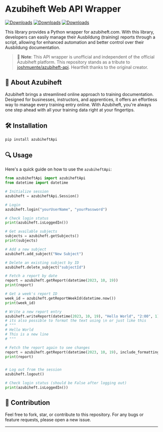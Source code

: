 # Azubiheft Web API Wrapper

[![Downloads](https://static.pepy.tech/badge/azubiheftapi)](https://pepy.tech/project/azubiheftapi)
[![Downloads](https://static.pepy.tech/badge/azubiheftapi/month)](https://pepy.tech/project/azubiheftapi)
[![Downloads](https://static.pepy.tech/badge/azubiheftapi/week)](https://pepy.tech/project/azubiheftapi)

This library provides a Python wrapper for azubiheft.com. With this library, developers can easily manage their Ausbildung (training) reports through a script, allowing for enhanced automation and better control over their Ausbildung documentation.

> 🚀 **Note**: This API wrapper is unofficial and independent of the official Azubiheft platform. This repository stands as a tribute to [joshmuente/azubiheft-api](https://github.com/joshmuente/azubiheft-api). Heartfelt thanks to the original creator.

## 📖 About Azubiheft

Azubiheft brings a streamlined online approach to training documentation. Designed for businesses, instructors, and apprentices, it offers an effortless way to manage every training entry online. With Azubiheft, you're always one step ahead with all your training data right at your fingertips.

## 🛠 Installation

```bash
pip install azubiheftApi
```

## 🔍 Usage

Here's a quick guide on how to use the `azubiheftApi`:

```python
from azubiheftApi import azubiheftApi
from datetime import datetime

# Initialize session
azubiheft = azubiheftApi.Session()

# Login
azubiheft.login("yourUserName", "yourPassword")

# Check login status
print(azubiheft.isLoggedIn())

# Get available subjects
subjects = azubiheft.getSubjects()
print(subjects)

# Add a new subject
azubiheft.add_subject("New Subject")

# Delete an existing subject by ID
azubiheft.delete_subject("subjectId")

# Fetch a report by date
report = azubiheft.getReport(datetime(2023, 10, 19))
print(report)

# Get a week's report ID
week_id = azubiheft.getReportWeekId(datetime.now())
print(week_id)

# Write a new report entry
azubiheft.writeReport(datetime(2023, 10, 19), "Hello World", "2:00", 1)
# its also possible to format the text using \n or just like this
# """
# Hello World
# This is a new line
# """

# Fetch the report again to see changes
report = azubiheft.getReport(datetime(2023, 10, 19), include_formatting=True)  #  include_formatting=True to include formatting
print(report)


# Log out from the session
azubiheft.logout()

# Check login status (should be False after logging out)
print(azubiheft.isLoggedIn())


```

## 🌱 Contribution

Feel free to fork, star, or contribute to this repository. For any bugs or feature requests, please open a new issue.

---
